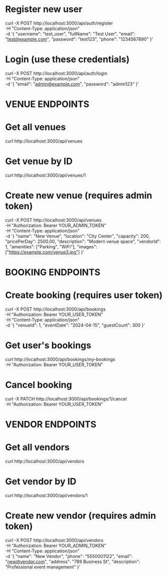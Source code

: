 # Register new user
curl -X POST http://localhost:3000/api/auth/register \
-H "Content-Type: application/json" \
-d '{
  "username": "test_user",
  "fullName": "Test User",
  "email": "test@example.com",
  "password": "test123",
  "phone": "1234567890"
}'

# Login (use these credentials)
curl -X POST http://localhost:3000/api/auth/login \
-H "Content-Type: application/json" \
-d '{
  "email": "admin@example.com",
  "password": "admin123"
}'


# VENUE ENDPOINTS

# Get all venues
curl http://localhost:3000/api/venues

# Get venue by ID
curl http://localhost:3000/api/venues/1

# Create new venue (requires admin token)
curl -X POST http://localhost:3000/api/venues \
-H "Authorization: Bearer YOUR_ADMIN_TOKEN" \
-H "Content-Type: application/json" \
-d '{
  "name": "New Venue",
  "location": "City Center",
  "capacity": 200,
  "pricePerDay": 2500.00,
  "description": "Modern venue space",
  "vendorId": 1,
  "amenities": ["Parking", "WiFi"],
  "images": ["https://example.com/venue3.jpg"]
}'


# BOOKING ENDPOINTS

# Create booking (requires user token)
curl -X POST http://localhost:3000/api/bookings \
-H "Authorization: Bearer YOUR_USER_TOKEN" \
-H "Content-Type: application/json" \
-d '{
  "venueId": 1,
  "eventDate": "2024-04-15",
  "guestCount": 300
}'

# Get user's bookings
curl http://localhost:3000/api/bookings/my-bookings \
-H "Authorization: Bearer YOUR_USER_TOKEN"

# Cancel booking
curl -X PATCH http://localhost:3000/api/bookings/1/cancel \
-H "Authorization: Bearer YOUR_USER_TOKEN"


# VENDOR ENDPOINTS

# Get all vendors
curl http://localhost:3000/api/vendors

# Get vendor by ID
curl http://localhost:3000/api/vendors/1

# Create new vendor (requires admin token)
curl -X POST http://localhost:3000/api/vendors \
-H "Authorization: Bearer YOUR_ADMIN_TOKEN" \
-H "Content-Type: application/json" \
-d '{
  "name": "New Vendor",
  "phone": "5550001122",
  "email": "new@vendor.com",
  "address": "789 Business St",
  "description": "Professional event management"
}'
